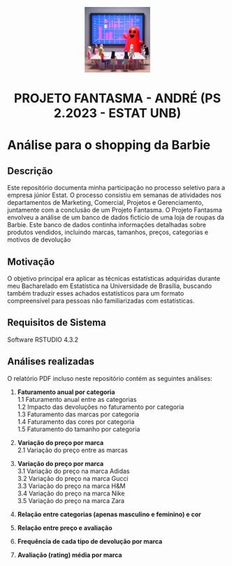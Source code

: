 <p align="center">
  <img src="ghost_ai.jpeg" alt="GHOST PROJECT BARBIE" width="150">
</p>
<h1 align="center"><strong>PROJETO FANTASMA - ANDRÉ (PS 2.2023 - ESTAT UNB)</strong></h1>

# Análise para o shopping da Barbie

## Descrição

Este repositório documenta minha participação no processo seletivo para a empresa júnior Estat. O processo consistiu em semanas de atividades nos departamentos de Marketing, Comercial, Projetos e Gerenciamento, juntamente com a conclusão de um Projeto Fantasma. O Projeto Fantasma envolveu a análise de um banco de dados fictício de uma loja de roupas da Barbie. Este banco de dados continha informações detalhadas sobre produtos vendidos, incluindo marcas, tamanhos, preços, categorias e motivos de devolução

## Motivação

O objetivo principal era aplicar as técnicas estatísticas adquiridas durante meu Bacharelado em Estatística na Universidade de Brasília, buscando também traduzir esses achados estatísticos para um formato compreensível para pessoas não familiarizadas com estatísticas.

## Requisitos de Sistema

Software RSTUDIO 4.3.2

## Análises realizadas

O relatório PDF incluso neste repositório contém as seguintes análises:

1. **Faturamento anual por categoria**  
   1.1 Faturamento anual entre as categorias  
   1.2 Impacto das devoluções no faturamento por categoria  
   1.3 Faturamento das marcas por categoria  
   1.4 Faturamento das cores por categoria  
   1.5 Faturamento do tamanho por categoria  

2. **Variação do preço por marca**  
   2.1 Variação do preço entre as marcas  

3. **Variação do preço por marca**  
   3.1 Variação do preço na marca Adidas  
   3.2 Variação do preço na marca Gucci  
   3.3 Variação do preço na marca H&M  
   3.4 Variação do preço na marca Nike  
   3.5 Variação do preço na marca Zara  

4. **Relação entre categorias (apenas masculino e feminino) e cor**  

5. **Relação entre preço e avaliação**  

6. **Frequência de cada tipo de devolução por marca**  

7. **Avaliação (rating) média por marca**
